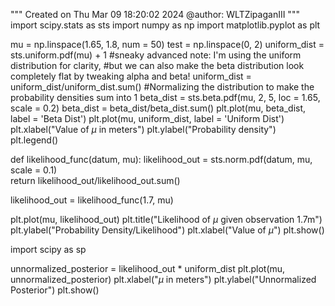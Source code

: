 """
Created on Thu Mar 09 18:20:02 2024
@author: WLTZipaganIII
"""
import scipy.stats as sts
import numpy as np
import matplotlib.pyplot as plt

mu = np.linspace(1.65, 1.8, num = 50)
test = np.linspace(0, 2)
uniform_dist = sts.uniform.pdf(mu) + 1 #sneaky advanced note: I'm using the uniform distribution for clarity,
                                        #but we can also make the beta distribution look completely flat by tweaking alpha and beta!
uniform_dist = uniform_dist/uniform_dist.sum() #Normalizing the distribution to make the probability densities sum into 1
beta_dist = sts.beta.pdf(mu, 2, 5, loc = 1.65, scale = 0.2)
beta_dist = beta_dist/beta_dist.sum()
plt.plot(mu, beta_dist, label = 'Beta Dist')
plt.plot(mu, uniform_dist, label = 'Uniform Dist')
plt.xlabel("Value of $\mu$ in meters")
plt.ylabel("Probability density")
plt.legend() 

def likelihood_func(datum, mu):
 likelihood_out = sts.norm.pdf(datum, mu, scale = 0.1)    
 return likelihood_out/likelihood_out.sum() 

likelihood_out = likelihood_func(1.7, mu)

plt.plot(mu, likelihood_out)
plt.title("Likelihood of $\mu$ given observation 1.7m")
plt.ylabel("Probability Density/Likelihood")
plt.xlabel("Value of $\mu$")
plt.show() 

import scipy as sp

unnormalized_posterior = likelihood_out * uniform_dist
plt.plot(mu, unnormalized_posterior)
plt.xlabel("$\mu$ in meters")
plt.ylabel("Unnormalized Posterior")
plt.show()
